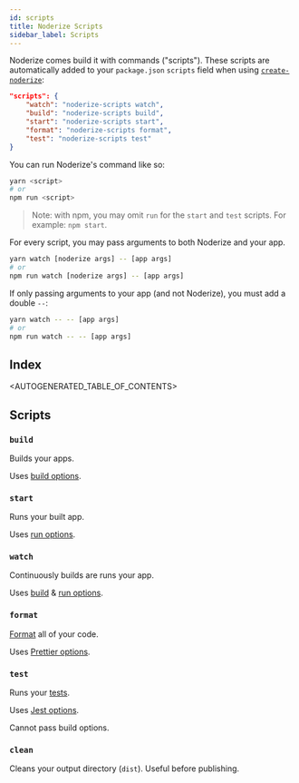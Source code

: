 ```yaml
---
id: scripts
title: Noderize Scripts
sidebar_label: Scripts
---
```


Noderize comes build it with commands ("scripts"). These scripts are automatically added to your `package.json` `scripts` field when using [`create-noderize`](create.md):

```json
"scripts": {
    "watch": "noderize-scripts watch",
    "build": "noderize-scripts build",
    "start": "noderize-scripts start",
    "format": "noderize-scripts format",
    "test": "noderize-scripts test"
}
```

You can run Noderize's command like so:

```bash
yarn <script>
# or
npm run <script>
```

> Note: with npm, you may omit `run` for the `start` and `test` scripts. For example: `npm start`.

For every script, you may pass arguments to both Noderize and your app.

```bash
yarn watch [noderize args] -- [app args]
# or
npm run watch [noderize args] -- [app args]
```

If only passing arguments to your app (and not Noderize), you must add a double `--`:

```bash
yarn watch -- -- [app args]
# or
npm run watch -- -- [app args]
```

## Index

<AUTOGENERATED_TABLE_OF_CONTENTS>

## Scripts

### `build`

Builds your apps.

Uses [build options](configuration-noderize.md#build-options).

### `start`

Runs your built app.

Uses [run options](configuration-noderize.md#run-options).

### `watch`

Continuously builds are runs your app.

Uses [build](configuration-noderize.md#build-options) & [run options](configuration-noderize.md#run-options).

### `format`

[Format](features-formatting.md) all of your code.

Uses [Prettier options](configuration-prettier.md).

### `test`

Runs your [tests](features-testing.md).

Uses [Jest options](configuration-jest.md).

Cannot pass build options.

### `clean`

Cleans your output directory (`dist`). Useful before publishing.
